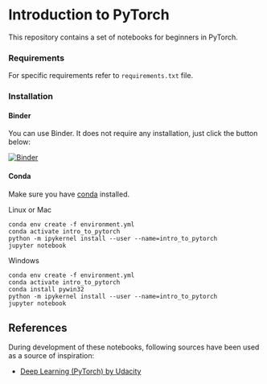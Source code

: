 # Introduction to PyTorch

This repository contains a set of notebooks for beginners in PyTorch.

### Requirements

For specific requirements refer to ``requirements.txt`` file. 

### Installation

#### Binder

You can use Binder. It does not require any installation, just click the button below:

[![Binder](https://mybinder.org/badge_logo.svg)](https://mybinder.org/v2/gh/emlozin/intro_to_pytorch/main)

#### Conda
Make sure you have [conda](https://docs.conda.io/projects/conda/en/latest/user-guide/install/) installed.

Linux or Mac
```
conda env create -f environment.yml
conda activate intro_to_pytorch
python -m ipykernel install --user --name=intro_to_pytorch
jupyter notebook
```

Windows
```
conda env create -f environment.yml
conda activate intro_to_pytorch
conda install pywin32
python -m ipykernel install --user --name=intro_to_pytorch
jupyter notebook
```

## References

During development of these notebooks, following sources have been used as a source of inspiration:

- [Deep Learning (PyTorch) by Udacity](https://github.com/udacity/deep-learning-v2-pytorch)

